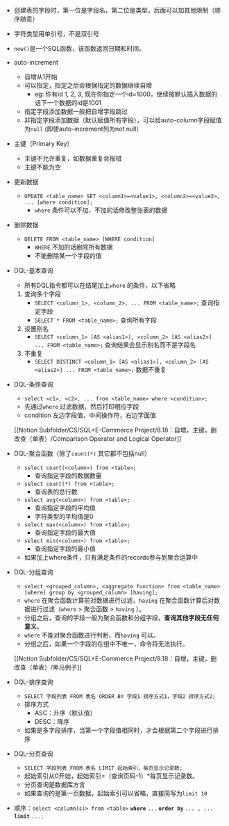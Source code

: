 - 创建表的字段时，第一位是字段名，第二位是类型，后面可以加其他限制（顺序随意）
- 字符类型用单引号，不是双引号
- `now()`是一个SQL函数，该函数返回日期和时间。
- auto-increment
    - 自增从1开始
    - 可以指定，指定之后会根据指定的数据继续自增
        - eg: 你有id 1, 2, 3, 现在你指定一个id=1000，继续按默认插入数据的话下一个数据的id是1001
    - 指定字段添加数据一般把自增字段跳过
    - 非指定字段添加数据（默认赋值所有字段），可以给auto-column字段赋值为`null` (即使auto-increment列为not null）
- 主键（Primary Key）
    - 主键不允许重复，如数据重复会报错
    - 主键不能为空
- 更新数据
    - `UPDATE <table_name> SET <column1>=<value1>, <column2>=<value2>, ... [where condition];`
        - `where` 条件可以不加，不加的话修改整张表的数据
- 删除数据
    - `DELETE FROM <table_name> [WHERE condition]`
        - `WHERE` 不加的话删除所有数据
        - 不能删除某一个字段的值
- DQL-基本查询
    
    - 所有DQL指令都可以在结尾加上`where` 的条件，以下省略
    
    1. 查询多个字段
        - `SELECT <column_1>, <column_2>, ... FROM <table_name>;` 查询指定字段
        - `SELECT * FROM <table_name>;` 查询所有字段
    2. 设置别名
        - `SELECT <column_1> [AS <alias1>], <column_2> [AS <alias2>] ... FROM <table_name>;` 查询结果会显示别名而不是字段名
    3. 不重复
        - `SELECT DISTINCT <column_1> [AS <alias1>], <column_2> [AS <alias2>] ... FROM <table_name>;` 数据不重复
- DQL-条件查询
    
    - `select <c1>, <c2>, ... from <table_name> where <condition>;`
    - 先通过`where` 过滤数据，然后打印相应字段
    - condition 左边字段值，中间操作符，右边字面值
    
    [[Notion Subfolder/CS/SQL+E-Commerce Project/8.18：自增，主键，删改查（单表）/Comparison Operator and Logical Operator]]
    
- DQL-聚合函数（除了`count(*)` 其它都不包括null）
    - `select count(<column>) from <table>;`
        - 查询指定字段的数据数量
    - `select count(*) from <table>;`
        - 查询表的总行数
    - `select avg(<column>) from <table>;`
        - 查询指定字段的平均值
        - 字符类型的平均值是0
    - `select max(<column>) from <table>;`
        - 查询指定字段的最大值
    - `select min(<column>) from <table>;`
        - 查询指定字段的最小值
    - 如果加上where条件，只有满足条件的records参与到聚合运算中
- DQL-分组查询
    
    - `select <grouped_column>, <aggregate function> from <table_name> [where] group by <grouped_column> [having];`
    - `where` 在聚合函数计算前对数据进行过滤，`having` 在聚合函数计算后对数据进行过滤（`where` > 聚合函数 > `having` ）。
    - 分组之后，查询的字段一般为聚合函数和分组字段，**查询其他字段无任何意义**。
    - `where` 不能对聚合函数进行判断，而`having` 可以。
    - 分组之后，如果一个字段的在组中不唯一，命令将无法执行。
    
    [[Notion Subfolder/CS/SQL+E-Commerce Project/8.18：自增，主键，删改查（单表）/黑马例子]]
    
- DQL-排序查询
    - `SELECT 字段列表 FROM 表名 ORDER BY 字段1 排序方式1，字段2 排序方式2;`
    - 排序方式
        - ASC：升序（默认值）
        - DESC：降序
    - 如果是多字段排序，当第一个字段值相同时，才会根据第二个字段进行排序
- DQL-分页查询
    - `SELECT 字段列表 FROM 表名 LIMIT 起始索引，每页显示记录数;`
    - 起始索引从0开始，起始索引=（查询页码-1）*每页显示记录数。
    - 分页查询是数据库方言
    - 如果查询的是第一页数据，起始索引可以省略，直接简写为`limit 10`
- 顺序：`select <column(s)> from <table>` **`where`** `...` **`order by`** `... , ...` **`limit`** `...;`